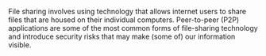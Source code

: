 File sharing involves using technology that allows internet users to share files that are housed on their individual computers. Peer-to-peer (P2P) applications are some of the most common forms of file-sharing technology and introduce security risks that may make (some of) our information visible.